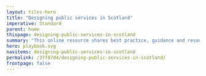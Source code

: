```yaml
---
layout: tiles-hero
title: "Designing public services in Scotland"
imperative: Standard
parent: home
thispage: designing-public-services-in-scotland
summary: "This online resource shares best practice, guidance and resources for shaping effective public services."
hero: playbook.svg
navitems: designing-public-services-in-scotland
permalink: /37f87d4/designing-public-services-in-scotland/
frontpage: false
---
```

